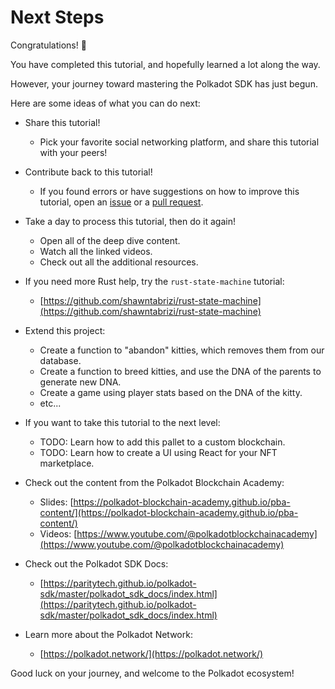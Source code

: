 # Next Steps

Congratulations! 🎉

You have completed this tutorial, and hopefully learned a lot along the way.

However, your journey toward mastering the Polkadot SDK has just begun.

Here are some ideas of what you can do next:

- Share this tutorial!

	- Pick your favorite social networking platform, and share this tutorial with your peers!

- Contribute back to this tutorial!

	- If you found errors or have suggestions on how to improve this tutorial, open an [issue](https://github.com/shawntabrizi/substrate-collectables-workshop/issues) or a [pull request](https://github.com/shawntabrizi/substrate-collectables-workshop/pulls).

- Take a day to process this tutorial, then do it again!

	- Open all of the deep dive content.
	- Watch all the linked videos.
	- Check out all the additional resources.

- If you need more Rust help, try the `rust-state-machine` tutorial:

	- [https://github.com/shawntabrizi/rust-state-machine](https://github.com/shawntabrizi/rust-state-machine)

- Extend this project:

	- Create a function to "abandon" kitties, which removes them from our database.
	- Create a function to breed kitties, and use the DNA of the parents to generate new DNA.
	- Create a game using player stats based on the DNA of the kitty.
	- etc...

- If you want to take this tutorial to the next level:

	- TODO: Learn how to add this pallet to a custom blockchain.
	- TODO: Learn how to create a UI using React for your NFT marketplace.

- Check out the content from the Polkadot Blockchain Academy:

	- Slides: [https://polkadot-blockchain-academy.github.io/pba-content/](https://polkadot-blockchain-academy.github.io/pba-content/)
	- Videos: [https://www.youtube.com/@polkadotblockchainacademy](https://www.youtube.com/@polkadotblockchainacademy)

- Check out the Polkadot SDK Docs:

	- [https://paritytech.github.io/polkadot-sdk/master/polkadot_sdk_docs/index.html](https://paritytech.github.io/polkadot-sdk/master/polkadot_sdk_docs/index.html)

- Learn more about the Polkadot Network:

	- [https://polkadot.network/](https://polkadot.network/)

Good luck on your journey, and welcome to the Polkadot ecosystem!

